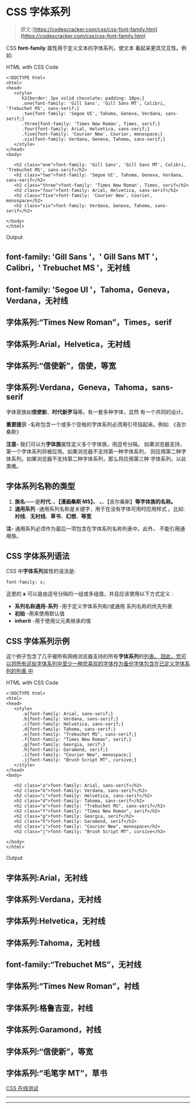 # CSS 字体系列

> 原文:[https://codescracker.com/css/css-font-family.htm](https://codescracker.com/css/css-font-family.htm)

CSS **font-family** 属性用于定义文本的字体系列，使文本 看起来更具交互性。例如:

HTML with CSS Code

```
<!DOCTYPE html>
<html>
<head>
   <style>
      h2{border: 2px solid chocolate; padding: 10px;}
      .one{font-family: 'Gill Sans', 'Gill Sans MT', Calibri, 'Trebuchet MS', sans-serif;}
      .two{font-family: 'Segoe UI', Tahoma, Geneva, Verdana, sans-serif;}
      .three{font-family: 'Times New Roman', Times, serif;}
      .four{font-family: Arial, Helvetica, sans-serif;}
      .five{font-family: 'Courier New', Courier, monospace;}
      .six{font-family: Verdana, Geneva, Tahoma, sans-serif;}
   </style>
</head>
<body>

   <h2 class="one">font-family: 'Gill Sans', 'Gill Sans MT', Calibri, 'Trebuchet MS', sans-serif</h2>
   <h2 class="two">font-family: 'Segoe UI', Tahoma, Geneva, Verdana, sans-serif</h2>
   <h2 class="three">font-family: 'Times New Roman', Times, serif</h2>
   <h2 class="four">font-family: Arial, Helvetica, sans-serif</h2>
   <h2 class="five">font-family: 'Courier New', Courier, monospace</h2>
   <h2 class="six">font-family: Verdana, Geneva, Tahoma, sans-serif</h2>

</body>
</html>
```

Output

## font-family: 'Gill Sans '，' Gill Sans MT '，Calibri，' Trebuchet MS '，无衬线

## font-family: 'Segoe UI '，Tahoma，Geneva，Verdana，无衬线

## 字体系列:“Times New Roman”，Times，serif

## 字体系列:Arial，Helvetica，无衬线

## 字体系列:“信使新”，信使，等宽

## 字体系列:Verdana，Geneva，Tahoma，sans-serif

字体家族如**信使新**、**时代新罗马**等。有一套多种字体，显然 有一个共同的设计。

**重要提示** -名称包含一个或多个空格的字体系列必须用引号括起来。例如: 《吉尔桑斯》

**注意-** 我们可以为**字体族**属性定义多个字体族，用逗号分隔。 如果浏览器支持，第一个字体系列将被应用。如果浏览器不支持第一种字体系列， 则应用第二种字体系列。如果浏览器不支持第二种字体系列，那么将应用第三种 字体系列，以此类推。

## 字体系列名称的类型

1.  **族名**——是**时代**、**、【漫画桑斯 MS】、 、**、【吉尔桑斯】**等字体族的名称。**
2.  **通用系列** -通用系列名称是关键字，用于在没有字体可用时应用样式 。比如:**衬线**、**无衬线**、**草书**、**幻想**、**等宽**

**注-** 通用系列必须作为最后一项包含在字体系列名称列表中。此外， 不能引用通用族。

## CSS 字体系列语法

CSS 中**字体系列**属性的语法是:

```
font-family: x;
```

这里的 **x** 可以是由逗号分隔的一组或多组值，并且应该使用以下方式定义 :

*   **系列名称通用-系列** -用于定义字体系列和/或通用 系列名称的优先列表
*   **初始** -用来使用默认值
*   **inherit** -用于使用父元素继承的值

## CSS 字体系列示例

这个例子包含了几乎被所有网络浏览器支持的所有**字体系列**的<u>列表。 因此，您可以将所有这些字体系列中至少一种您喜欢的字体作为备份字体包含在已定义字体系列的列表 中</u>

HTML with CSS Code

```
<!DOCTYPE html>
<html>
<head>
   <style>
      .a{font-family: Arial, sans-serif;}
      .b{font-family: Verdana, sans-serif;}
      .c{font-family: Helvetica, sans-serif;}
      .d{font-family: Tahoma, sans-serif;}
      .e{font-family: "Trebuchet MS", sans-serif;}
      .f{font-family: "Times New Roman", serif;}
      .g{font-family: Georgia, serif;}
      .h{font-family: Garamond, serif;}
      .i{font-family: "Courier New", monospace;}
      .j{font-family: "Brush Script MT", cursive;}
   </style>
</head>
<body>

   <h2 class="a">font-family: Arial, sans-serif</h2>
   <h2 class="b">font-family: Verdana, sans-serif</h2>
   <h2 class="c">font-family: Helvetica, sans-serif</h2>
   <h2 class="d">font-family: Tahoma, sans-serif</h2>
   <h2 class="e">font-family: "Trebuchet MS", sans-serif</h2>
   <h2 class="f">font-family: "Times New Roman", serif</h2>
   <h2 class="g">font-family: Georgia, serif</h2>
   <h2 class="h">font-family: Garamond, serif</h2>
   <h2 class="i">font-family: "Courier New", monospace</h2>
   <h2 class="j">font-family: "Brush Script MT", cursive</h2>

</body>
</html>
```

Output

## 字体系列:Arial，无衬线

## 字体系列:Verdana，无衬线

## 字体系列:Helvetica，无衬线

## 字体系列:Tahoma，无衬线

## font-family:“Trebuchet MS”，无衬线

## 字体系列:“Times New Roman”，衬线

## 字体系列:格鲁吉亚，衬线

## 字体系列:Garamond，衬线

## 字体系列:“信使新”，等宽

## 字体系列:“毛笔字 MT”，草书

[CSS 在线测试](/exam/showtest.php?subid=5)

* * *

* * *